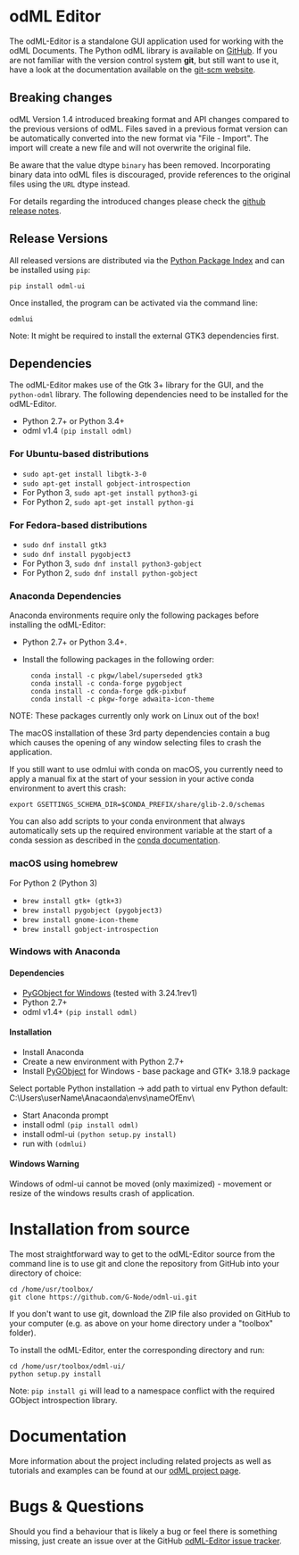 # odML Editor

The odML-Editor is a standalone GUI application used for working with the odML Documents. 
The Python odML library is available on [GitHub](https://github.com/G-Node/python-odml).
If you are not familiar with the version control system **git**, but still want to use it, 
have a look at the documentation available on the [git-scm website](https://git-scm.com/).

## Breaking changes

odML Version 1.4 introduced breaking format and API changes compared to the previous
versions of odML. Files saved in a previous format version can be automatically
converted into the new format via "File - Import". The import will create a new file
and will not overwrite the original file.

Be aware that the value dtype `binary` has been removed. Incorporating binary
data into odML files is discouraged, provide references to the original files using the
`URL` dtype instead.

For details regarding the introduced changes please check the [github release notes](
https://github.com/G-Node/odml-ui/releases).


## Release Versions

All released versions are distributed via the [Python Package Index](
https://pypi.org/project/odML-UI) and can be installed using `pip`:

    pip install odml-ui

Once installed, the program can be activated via the command line:

    odmlui

Note: It might be required to install the external GTK3 dependencies first.


## Dependencies

The odML-Editor makes use of the Gtk 3+ library for the GUI, and the 
`python-odml` library. The following dependencies need to be installed 
for the odML-Editor.

* Python 2.7+ or Python 3.4+
* odml v1.4  `(pip install odml)`


### For Ubuntu-based distributions

* `sudo apt-get install libgtk-3-0`
* `sudo apt-get install gobject-introspection`
* For Python 3, `sudo apt-get install python3-gi`
* For Python 2, `sudo apt-get install python-gi`


### For Fedora-based distributions

* `sudo dnf install gtk3`
* `sudo dnf install pygobject3`
* For Python 3, `sudo dnf install python3-gobject`
* For Python 2, `sudo dnf install python-gobject`


### Anaconda Dependencies

Anaconda environments require only the following packages before installing the odML-Editor:

* Python 2.7+ or Python 3.4+.
* Install the following packages in the following order:

        conda install -c pkgw/label/superseded gtk3
        conda install -c conda-forge pygobject
        conda install -c conda-forge gdk-pixbuf
        conda install -c pkgw-forge adwaita-icon-theme

NOTE: These packages currently only work on Linux out of the box!

The macOS installation of these 3rd party dependencies contain a bug which causes
the opening of any window selecting files to crash the application.

If you still want to use odmlui with conda on macOS, you currently need to
apply a manual fix at the start of your session in your active conda environment
to avert this crash:

`export GSETTINGS_SCHEMA_DIR=$CONDA_PREFIX/share/glib-2.0/schemas`

You can also add scripts to your conda environment that always automatically sets up the
required environment variable at the start of a conda session as described in the 
[conda documentation](
https://conda.io/docs/user-guide/tasks/manage-environments.html#macos-linux-save-env-variables).


### macOS using homebrew

For Python 2 (Python 3)

* `brew install gtk+ (gtk+3)`
* `brew install pygobject (pygobject3)`
* `brew install gnome-icon-theme`
* `brew install gobject-introspection`


### Windows with Anaconda

#### Dependencies

* [PyGObject for Windows](
   https://sourceforge.net/projects/pygobjectwin32/files>) (tested with 3.24.1rev1)
* Python 2.7+
* odml v1.4+ `(pip install odml)`


#### Installation

* Install Anaconda
* Create a new environment with Python 2.7+
* Install [PyGObject](
  https://pygobject.readthedocs.io/en/latest/getting_started.html)
  for Windows - base package and GTK+ 3.18.9 package

Select portable Python installation -> add path to virtual env Python default:
C:\Users\userName\Anacaonda\envs\nameOfEnv\

* Start Anaconda prompt
* install odml `(pip install odml)`
* install odml-ui `(python setup.py install)`
* run with `(odmlui)`

#### Windows Warning

Windows of odml-ui cannot be moved (only maximized) - movement or resize of the windows
results crash of application.


# Installation from source

The most straightforward way to get to the odML-Editor source from
the command line is to use git and clone the repository from GitHub
into your directory of choice:

    cd /home/usr/toolbox/
    git clone https://github.com/G-Node/odml-ui.git

If you don't want to use git, download the ZIP file also provided on
GitHub to your computer (e.g. as above on your home directory under a "toolbox" folder).

To install the odML-Editor, enter the corresponding directory and run:

    cd /home/usr/toolbox/odml-ui/
    python setup.py install

Note: `pip install gi` will lead to a namespace conflict with the
required GObject introspection library.


# Documentation

More information about the project including related projects as well as tutorials and
examples can be found at our [odML project page](https://g-node.github.io/python-odml).


# Bugs & Questions

Should you find a behaviour that is likely a bug or feel there is something missing,
just create an issue over at the GitHub [odML-Editor issue tracker](
https://github.com/G-Node/odml-ui/issues).

